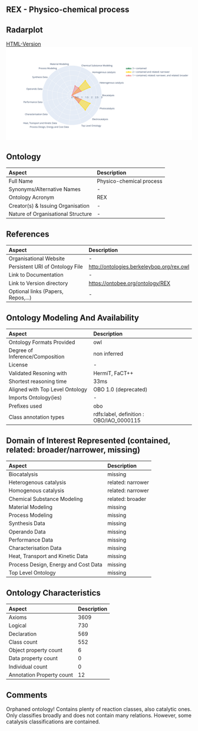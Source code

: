 ## REX - Physico-chemical process

 ## Radarplot 
 [HTML-Version](../radarplots/Radarplot_REX.html) ![Radarplot for Domains of ontology REX](../radarplots/Radarplot_REX.svg) 
## Ontology
|Aspect |Description| 
 |:---|:---|
| Full Name | Physico-chemical process |
| Synonyms/Alternative Names | - |
| Ontology Acronym | REX |
| Creator(s) & Issuing Organisation | - |
| Nature of Organisational Structure | - |

## References
|Aspect |Description| 
 |:---|:---|
| Organisational Website | - |
| Persistent URI of Ontology File | http://ontologies.berkeleybop.org/rex.owl |
| Link to Documentation | - |
| Link to Version directory | https://ontobee.org/ontology/REX |
| Optional links (Papers, Repos,...) | - |

## Ontology Modeling And Availability
|Aspect |Description| 
 |:---|:---|
| Ontology Formats Provided | owl |
| Degree of Inference/Composition | non inferred |
| License | - |
| Validated Resoning with | HermiT, FaCT++ |
| Shortest reasoning time | 33ms |
| Aligned with Top Level Ontology | OBO 1.0 (deprecated) |
| Imports Ontology(ies) | - |
| Prefixes used | obo |
| Class annotation types | rdfs:label, definition : OBO/IAO_0000115 |

## Domain of Interest Represented (contained, related: broader/narrower, missing)
|Aspect |Description| 
 |:---|:---|
| Biocatalysis | missing |
| Heterogenous catalysis | related: narrower |
| Homogenous catalysis | related: narrower |
| Chemical Substance Modeling | related: broader |
| Material Modeling | missing |
| Process Modeling | missing |
| Synthesis Data | missing |
| Operando Data | missing |
| Performance Data | missing |
| Characterisation Data | missing |
| Heat, Transport and Kinetic Data | missing |
| Process Design, Energy and Cost Data | missing |
| Top Level Ontology | missing |

## Ontology Characteristics
|Aspect |Description| 
 |:---|:---|
| Axioms | 3609 |
| Logical | 730 |
| Declaration | 569 |
| Class count | 552 |
| Object property count | 6 |
| Data property count | 0 |
| Individual count | 0 |
| Annotation Property count | 12 |

## Comments
Orphaned ontology! Contains plenty of reaction classes, also catalytic ones. Only classifies broadly and does not contain many relations.
However, some catalysis classifications are contained.
